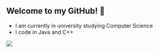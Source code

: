 ## Welcome to my GitHub! 👋
- I am currently in university studying Computer Science
- I code in Java and C++
 
![](https://discord.c99.nl/widget/theme-4/411601775078932491.png)
